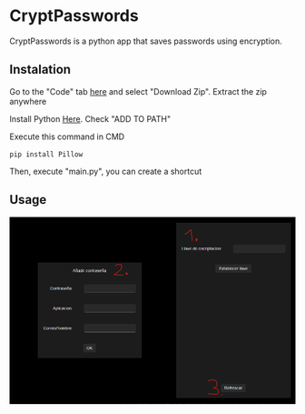 # CryptPasswords
CryptPasswords is a python app that saves passwords using encryption.

## Instalation

Go to the "Code" tab [here](https://github.com/Muxutruk2/CryptPasswords/) and select "Download Zip". Extract the zip anywhere

Install Python [Here](https://www.python.org/downloads/). Check "ADD TO PATH"

Execute this command in CMD

```
pip install Pillow
```

Then, execute "main.py", you can create a shortcut

## Usage

![Usage guide image](https://github.com/Muxutruk2/CryptPasswords/blob/main/ReadmeImages/image.png)
